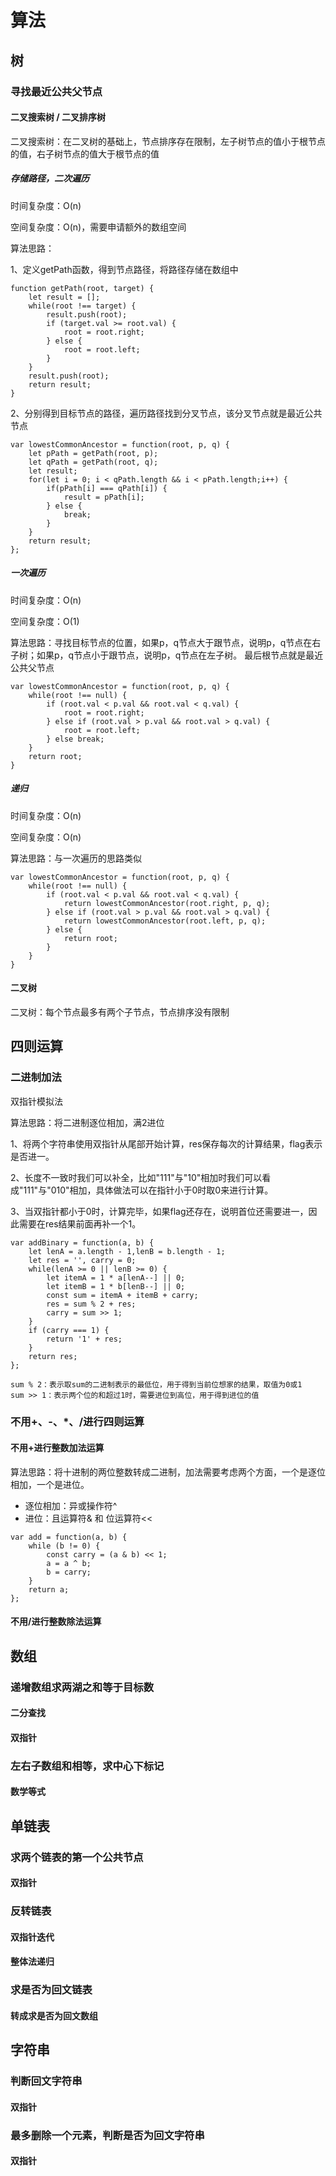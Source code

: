 # 算法
## 树
### 寻找最近公共父节点
#### 二叉搜索树 / 二叉排序树
二叉搜索树：在二叉树的基础上，节点排序存在限制，左子树节点的值小于根节点的值，右子树节点的值大于根节点的值
##### 存储路径，二次遍历
时间复杂度：O(n)

空间复杂度：O(n)，需要申请额外的数组空间

算法思路：

1、定义getPath函数，得到节点路径，将路径存储在数组中

```allykeynamelanguage
function getPath(root, target) {
    let result = [];
    while(root !== target) {
        result.push(root);
        if (target.val >= root.val) {
            root = root.right;
        } else {
            root = root.left;
        }
    }
    result.push(root);
    return result;
}
```

2、分别得到目标节点的路径，遍历路径找到分叉节点，该分叉节点就是最近公共节点

```allykeynamelanguage
var lowestCommonAncestor = function(root, p, q) {
    let pPath = getPath(root, p);
    let qPath = getPath(root, q);
    let result;
    for(let i = 0; i < qPath.length && i < pPath.length;i++) {
        if(pPath[i] === qPath[i]) {
            result = pPath[i];
        } else {
            break;
        }
    }
    return result;
};
```
##### 一次遍历
时间复杂度：O(n)

空间复杂度：O(1)

算法思路：寻找目标节点的位置，如果p，q节点大于跟节点，说明p，q节点在右子树；如果p，q节点小于跟节点，说明p，q节点在左子树。
最后根节点就是最近公共父节点

```allykeynamelanguage
var lowestCommonAncestor = function(root, p, q) {
    while(root !== null) {
        if (root.val < p.val && root.val < q.val) {
            root = root.right;
        } else if (root.val > p.val && root.val > q.val) {
            root = root.left;
        } else break;
    }
    return root;
}
```
##### 递归
时间复杂度：O(n)

空间复杂度：O(n)

算法思路：与一次遍历的思路类似

```allykeynamelanguage
var lowestCommonAncestor = function(root, p, q) {
    while(root !== null) {
        if (root.val < p.val && root.val < q.val) {
            return lowestCommonAncestor(root.right, p, q);
        } else if (root.val > p.val && root.val > q.val) {
            return lowestCommonAncestor(root.left, p, q);
        } else {
            return root;
        }
    }
}
```
#### 二叉树
二叉树：每个节点最多有两个子节点，节点排序没有限制

## 四则运算
### 二进制加法
双指针模拟法

算法思路：将二进制逐位相加，满2进位

1、将两个字符串使用双指针从尾部开始计算，res保存每次的计算结果，flag表示是否进一。

2、长度不一致时我们可以补全，比如"111"与"10"相加时我们可以看成"111"与"010"相加，具体做法可以在指针小于0时取0来进行计算。

3、当双指针都小于0时，计算完毕，如果flag还存在，说明首位还需要进一，因此需要在res结果前面再补一个1。

```allykeynamelanguage
var addBinary = function(a, b) {
    let lenA = a.length - 1,lenB = b.length - 1;
    let res = '', carry = 0;
    while(lenA >= 0 || lenB >= 0) {
        let itemA = 1 * a[lenA--] || 0;
        let itemB = 1 * b[lenB--] || 0;
        const sum = itemA + itemB + carry;
        res = sum % 2 + res;
        carry = sum >> 1;
    }
    if (carry === 1) {
        return '1' + res;
    }
    return res;
};
```

    sum % 2：表示取sum的二进制表示的最低位，用于得到当前位想家的结果，取值为0或1
    sum >> 1：表示两个位的和超过1时，需要进位到高位，用于得到进位的值
### 不用+、-、*、/进行四则运算
#### 不用+进行整数加法运算
算法思路：将十进制的两位整数转成二进制，加法需要考虑两个方面，一个是逐位相加，一个是进位。

- 逐位相加：异或操作符^
- 进位：且运算符& 和 位运算符<<

```allykeynamelanguage
var add = function(a, b) {
    while (b != 0) {
        const carry = (a & b) << 1;
        a = a ^ b;
        b = carry;
    }
    return a;
};
```
#### 不用/进行整数除法运算

## 数组
### 递增数组求两湖之和等于目标数
#### 二分查找

#### 双指针

### 左右子数组和相等，求中心下标记
#### 数学等式

## 单链表
### 求两个链表的第一个公共节点
#### 双指针

### 反转链表
#### 双指针迭代

#### 整体法递归

### 求是否为回文链表
#### 转成求是否为回文数组

## 字符串
### 判断回文字符串
#### 双指针

### 最多删除一个元素，判断是否为回文字符串
#### 双指针
